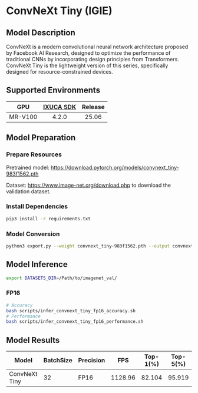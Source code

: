 # ConvNeXt Tiny (IGIE)

## Model Description

ConvNeXt is a modern convolutional neural network architecture proposed by Facebook AI Research, designed to optimize the performance of traditional CNNs by incorporating design principles from Transformers. ConvNeXt Tiny is the lightweight version of this series, specifically designed for resource-constrained devices.

## Supported Environments

| GPU    | [IXUCA SDK](https://gitee.com/deep-spark/deepspark#%E5%A4%A9%E6%95%B0%E6%99%BA%E7%AE%97%E8%BD%AF%E4%BB%B6%E6%A0%88-ixuca) | Release |
| :----: | :----: | :----: |
| MR-V100 | 4.2.0     |  25.06  |

## Model Preparation

### Prepare Resources

Pretrained model: <https://download.pytorch.org/models/convnext_tiny-983f1562.pth>

Dataset: <https://www.image-net.org/download.php> to download the validation dataset.

### Install Dependencies

```bash
pip3 install -r requirements.txt
```

### Model Conversion

```bash
python3 export.py --weight convnext_tiny-983f1562.pth --output convnext_tiny.onnx
```

## Model Inference

```bash
export DATASETS_DIR=/Path/to/imagenet_val/
```

### FP16

```bash
# Accuracy
bash scripts/infer_convnext_tiny_fp16_accuracy.sh
# Performance
bash scripts/infer_convnext_tiny_fp16_performance.sh
```

## Model Results

| Model          | BatchSize | Precision | FPS     | Top-1(%) | Top-5(%) |
| -------------- | --------- | --------- | ------- | -------- | -------- |
| ConvNeXt Tiny  | 32        | FP16      | 1128.96 | 82.104   | 95.919   |
